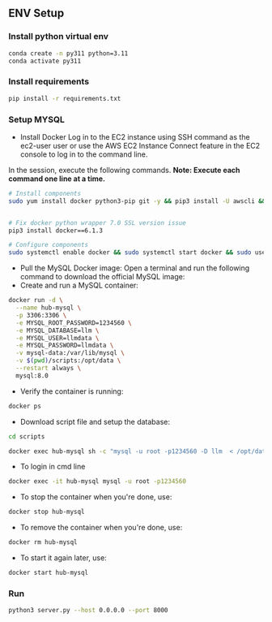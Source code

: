 ## ENV Setup

### Install python virtual env
```bash
conda create -n py311 python=3.11
conda activate py311
```

### Install requirements
```bash
pip install -r requirements.txt
```

### Setup MYSQL
- Install Docker
Log in to the EC2 instance using SSH command as the ec2-user user or use the AWS EC2 Instance Connect feature in the EC2 console to log in to the command line. 

In the session, execute the following commands.
 **Note: Execute each command one line at a time.**
```bash  
# Install components
sudo yum install docker python3-pip git -y && pip3 install -U awscli && pip install pyyaml==5.3.1 && pip3 install docker-compose


# Fix docker python wrapper 7.0 SSL version issue  
pip3 install docker==6.1.3

# Configure components
sudo systemctl enable docker && sudo systemctl start docker && sudo usermod -aG docker $USER

```

- Pull the MySQL Docker image:
Open a terminal and run the following command to download the official MySQL image:
- Create and run a MySQL container:
```bash
docker run -d \
  --name hub-mysql \
  -p 3306:3306 \
  -e MYSQL_ROOT_PASSWORD=1234560 \
  -e MYSQL_DATABASE=llm \
  -e MYSQL_USER=llmdata \
  -e MYSQL_PASSWORD=llmdata \
  -v mysql-data:/var/lib/mysql \
  -v $(pwd)/scripts:/opt/data \
  --restart always \
  mysql:8.0
```

- Verify the container is running:
```bash
docker ps
```

- Download script file and setup the database:
```bash
cd scripts 

docker exec hub-mysql sh -c "mysql -u root -p1234560 -D llm  < /opt/data/mysql_setup.sql"
```

- To login in cmd line
```bash
docker exec -it hub-mysql mysql -u root -p1234560
```

- To stop the container when you're done, use:
```bash
docker stop hub-mysql
```

- To remove the container when you're done, use:
```bash
docker rm hub-mysql
```

- To start it again later, use:
```bash
docker start hub-mysql
```

### Run
```bash
python3 server.py --host 0.0.0.0 --port 8000
```

